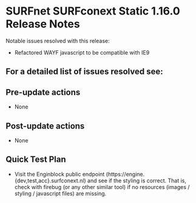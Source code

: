 # SURFnet SURFconext Static 1.16.0 Release Notes #


Notable issues resolved with this release:

* Refactored WAYF javascript to be compatible with IE9

For a detailed list of issues resolved see:
-

Pre-update actions
------------------

* None

Post-update actions
-------------------

* None

Quick Test Plan
---------------

* Visit the Enginblock public endpoint (https://engine.{dev,test,acc}.surfconext.nl) and see if the styling is correct.
  That is, check with firebug (or any other similar tool) if no resources (images / styling / javascript files) are
  missing.
